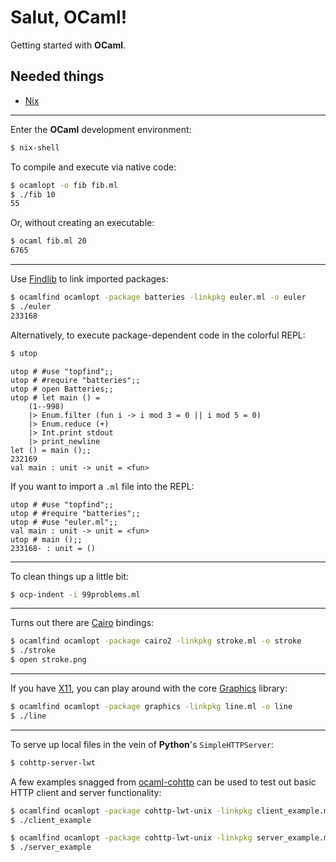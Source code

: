 # Salut, OCaml!

Getting started with **OCaml**.

Needed things
---
  * [Nix](https://nixos.org/nix/)

---
Enter the **OCaml** development environment:
```bash
$ nix-shell
```

To compile and execute via native code:
```bash
$ ocamlopt -o fib fib.ml
$ ./fib 10
55
```

Or, without creating an executable:
```bash
$ ocaml fib.ml 20
6765
```

---
Use [Findlib](http://projects.camlcity.org/projects/findlib.html) to link imported packages:
```bash
$ ocamlfind ocamlopt -package batteries -linkpkg euler.ml -o euler
$ ./euler
233168
```

Alternatively, to execute package-dependent code in the colorful REPL:
```bash
$ utop
```
```utop
utop # #use "topfind";;
utop # #require "batteries";;
utop # open Batteries;;
utop # let main () =
    (1--998)
    |> Enum.filter (fun i -> i mod 3 = 0 || i mod 5 = 0)
    |> Enum.reduce (+)
    |> Int.print stdout
    |> print_newline
let () = main ();;
232169
val main : unit -> unit = <fun>
```

If you want to import a `.ml` file into the REPL:
```utop
utop # #use "topfind";;
utop # #require "batteries";;
utop # #use "euler.ml";;
val main : unit -> unit = <fun>
utop # main ();;
233168- : unit = ()
```

---
To clean things up a little bit:
```bash
$ ocp-indent -i 99problems.ml
```

---
Turns out there are [Cairo](https://www.cairographics.org/cairo-ocaml/) bindings:
```bash
$ ocamlfind ocamlopt -package cairo2 -linkpkg stroke.ml -o stroke
$ ./stroke
$ open stroke.png
```

---
If you have [X11](https://en.wikipedia.org/wiki/X_Window_System), you can play around with the core [Graphics](https://caml.inria.fr/pub/docs/manual-ocaml/libref/Graphics.html) library:
```bash
$ ocamlfind ocamlopt -package graphics -linkpkg line.ml -o line
$ ./line
```

---
To serve up local files in the vein of **Python**'s `SimpleHTTPServer`:
```bash
$ cohttp-server-lwt
```

A few examples snagged from [ocaml-cohttp](https://github.com/mirage/ocaml-cohttp) can be used to test out basic HTTP client and server functionality:
```bash
$ ocamlfind ocamlopt -package cohttp-lwt-unix -linkpkg client_example.ml -o client_example
$ ./client_example
```

```bash
$ ocamlfind ocamlopt -package cohttp-lwt-unix -linkpkg server_example.ml -o server_example
$ ./server_example
```
